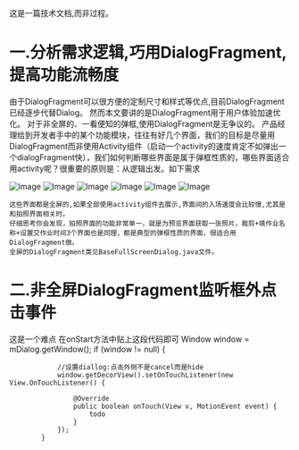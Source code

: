 这是一篇技术文档,而非过程。

# 一.分析需求逻辑,巧用DialogFragment,提高功能流畅度
由于DialogFragment可以很方便的定制尺寸和样式等优点,目前DialogFragment已经逐步代替Dialog。
然而本文要讲的是DialogFragment用于用户体验加速优化。
    对于非全屏的、一看便知的弹框,使用DialogFragment是无争议的。
    产品经理给到开发者手中的某个功能模块，往往有好几个界面，我们的目标是尽量用DialogFragment而非使用Activity组件（启动一个activity的速度肯定不如弹出一个dialogFragment快），我们如何判断哪些界面是属于弹框性质的，哪些界面适合用activity呢？很重要的原则是：从逻辑出发。如下需求
    
![Image](https://github.com/jj532655203/QuickDialogFragment/blob/master/img/entrance.png)	![Image](https://github.com/jj532655203/QuickDialogFragment/blob/master/img/拍照中.png)
![Image](https://github.com/jj532655203/QuickDialogFragment/blob/master/img/裁剪.png)	![Image](https://github.com/jj532655203/QuickDialogFragment/blob/master/img/作业预览.png)
![Image](https://github.com/jj532655203/QuickDialogFragment/blob/master/img/填写作业名称.png)	![Image](https://github.com/jj532655203/QuickDialogFragment/blob/master/img/设置交作业时间.png)
    
    这些界面都是全屏的,如果全部使用activity组件去展示,界面间的入场速度会比较慢,尤其是和拍照界面相关时。
    仔细思考你会发现，拍照界面的功能非常单一，就是为预览界面获取一张照片，裁剪+填作业名称+设置交作业时间3个界面也是同理，都是典型的弹框性质的界面，很适合用DialogFragment做。
    全屏的DialogFragment类见BaseFullScreenDialog.java文件。
    
    
# 二.非全屏DialogFragment监听框外点击事件
这是一个难点
在onStart方法中贴上这段代码即可
            Window window = mDialog.getWindow();
            if (window != null) {

                //设置diallog:点击外侧不是cancel而是hide
                window.getDecorView().setOnTouchListener(new View.OnTouchListener() {

                    @Override
                    public boolean onTouch(View v, MotionEvent event) {
                        todo
                    }
                });
            }
